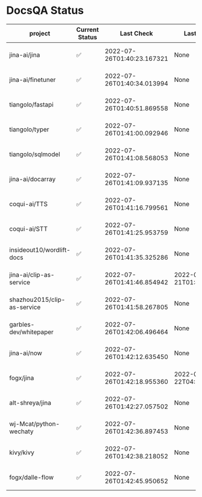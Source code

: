 # DocsQA Status

|          project          |Current Status|        Last Check        |      Last Downtime       |                      % Uptime                       |
|---------------------------|--------------|--------------------------|--------------------------|-----------------------------------------------------|
|jina-ai/jina               |✅            |2022-07-26T01:40:23.167321|None                      |100.0 (since 2022-07-20 17:11:38.421227)             |
|jina-ai/finetuner          |✅            |2022-07-26T01:40:34.013994|None                      |100.0 (since 2022-07-20 17:11:38.421227)             |
|tiangolo/fastapi           |✅            |2022-07-26T01:40:51.869558|None                      |100.0 (since 2022-07-20 17:11:38.421227)             |
|tiangolo/typer             |✅            |2022-07-26T01:41:00.092946|None                      |100.0 (since 2022-07-20 17:11:38.421227)             |
|tiangolo/sqlmodel          |✅            |2022-07-26T01:41:08.568053|None                      |100.0 (since 2022-07-20 17:11:38.421227)             |
|jina-ai/docarray           |✅            |2022-07-26T01:41:09.937135|None                      |100.0 (since 2022-07-20 17:11:38.421227)             |
|coqui-ai/TTS               |✅            |2022-07-26T01:41:16.799561|None                      |100.0 (since 2022-07-20 17:11:38.421227)             |
|coqui-ai/STT               |✅            |2022-07-26T01:41:25.953759|None                      |100.0 (since 2022-07-20 17:11:38.421227)             |
|insideout10/wordlift-docs  |✅            |2022-07-26T01:41:35.325286|None                      |100.0 (since 2022-07-20 17:11:38.421227)             |
|jina-ai/clip-as-service    |✅            |2022-07-26T01:41:46.854942|2022-07-21T01:43:26.228623|281.95243073706223 (since 2022-07-20 17:11:38.421227)|
|shazhou2015/clip-as-service|✅            |2022-07-26T01:41:58.267805|None                      |100.0 (since 2022-07-20 17:11:38.421227)             |
|garbles-dev/whitepaper     |✅            |2022-07-26T01:42:06.496464|None                      |100.0 (since 2022-07-22 05:15:25.212266)             |
|jina-ai/now                |✅            |2022-07-26T01:42:12.635450|None                      |100.0 (since 2022-07-20 17:11:38.421227)             |
|fogx/jina                  |✅            |2022-07-26T01:42:18.955360|2022-07-22T04:27:22.362299|91.38054830287206 (since 2022-07-20 17:11:38.421227) |
|alt-shreya/jina            |✅            |2022-07-26T01:42:27.057502|None                      |100.0 (since 2022-07-20 17:11:38.421227)             |
|wj-Mcat/python-wechaty     |✅            |2022-07-26T01:42:36.897453|None                      |100.0 (since 2022-07-20 17:11:38.421227)             |
|kivy/kivy                  |✅            |2022-07-26T01:42:38.218052|None                      |100.0 (since 2022-07-20 17:11:38.421227)             |
|fogx/dalle-flow            |✅            |2022-07-26T01:42:45.950652|None                      |100.0 (since 2022-07-20 17:11:38.421227)             |
